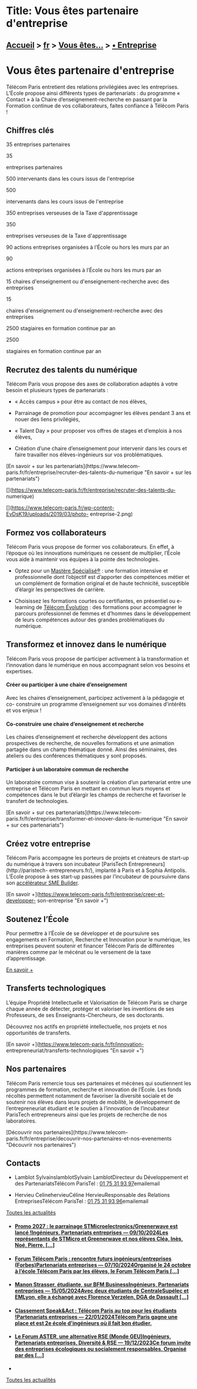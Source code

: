 # Title: Vous êtes partenaire d'entreprise

## [Accueil](https://www.telecom-paris.fr "https://www.telecom-paris.fr") > [fr](https://www.telecom-paris.fr/fr "fr") > [Vous êtes…](https://www.telecom-paris.fr/fr/vous-etes "Vous êtes…") > [• Entreprise](https://www.telecom-paris.fr/fr/vous-etes/entreprise)

[](https://www.telecom-paris.fr/fr/accueil)

# Vous êtes partenaire d'entreprise

Télécom Paris entretient des relations privilégiées avec les entreprises.
L’École propose ainsi différents types de partenariats : du programme «
Contact » à la Chaire d’enseignement-recherche en passant par la Formation
continue de vos collaborateurs, faites confiance à Télécom Paris !

## Chiffres clés

35 entreprises partenaires

35

entreprises partenaires

500 intervenants dans les cours issus de l'entreprise

500

intervenants dans les cours issus de l'entreprise

350 entreprises verseuses de la Taxe d'apprentissage

350

entreprises verseuses de la Taxe d'apprentissage

90 actions entreprises organisées à l’École ou hors les murs par an

90

actions entreprises organisées à l’École ou hors les murs par an

15 chaires d'enseignement ou d'enseignement-recherche avec des entreprises

15

chaires d'enseignement ou d'enseignement-recherche avec des entreprises

2500 stagiaires en formation continue par an

2500

stagiaires en formation continue par an

## Recrutez des talents du numérique

Télécom Paris vous propose des axes de collaboration adaptés à votre besoin et
plusieurs types de partenariats :

  * « Accès campus » pour être au contact de nos élèves,

  * Parrainage de promotion pour accompagner les élèves pendant 3 ans et nouer des liens privilégiés,

  * « Talent Day » pour proposer vos offres de stages et d’emplois à nos élèves,

  * Création d’une chaire d’enseignement pour intervenir dans les cours et faire travailler nos élèves-ingénieurs sur vos problématiques.

[En savoir + sur les partenariats](https://www.telecom-
paris.fr/fr/entreprise/recruter-des-talents-du-numerique "En savoir + sur les
partenariats")

[](https://www.telecom-paris.fr/fr/entreprise/recruter-des-talents-du-
numerique)

[](https://www.telecom-paris.fr/wp-content-EvDsK19/uploads/2019/03/photo-
entreprise-2.png)

## Formez vos collaborateurs

Télécom Paris vous propose de former vos collaborateurs. En effet, à l’époque
où les innovations numériques ne cessent de multiplier, l’École vous aide à
maintenir vos équipes à la pointe des technologies.

  * Optez pour un [Mastère Spécialisé®](/fr/masteres-specialises/mention) : une formation intensive et professionnelle dont l’objectif est d’apporter des compétences métier et un complément de formation original et de haute technicité, susceptible d’élargir les perspectives de carrière.  
  

  * Choisissez les formations courtes ou certifiantes, en présentiel ou e-learning de [Télécom Évolution](http://www.telecom-evolution.fr/fr) : des formations pour accompagner le parcours professionnel de femmes et d’hommes dans le développement de leurs compétences autour des grandes problématiques du numérique.  

## Transformez et innovez dans le numérique

Télécom Paris vous propose de participer activement à la transformation et
l’innovation dans le numérique en nous accompagnant selon vos besoins et
expertises.

#### Créer ou participer à une chaire d’enseignement

Avec les chaires d’enseignement, participez activement à la pédagogie et co-
construire un programme d’enseignement sur vos domaines d’intérêts et vos
enjeux !

#### Co-construire une chaire d’enseignement et recherche

Les chaires d’enseignement et recherche développent des actions prospectives
de recherche, de nouvelles formations et une animation partagée dans un champ
thématique donné. Ainsi des séminaires, des ateliers ou des conférences
thématiques y sont proposés.

#### Participer à un laboratoire commun de recherche

Un laboratoire commun vise à soutenir la création d’un partenariat entre une
entreprise et Télécom Paris en mettant en commun leurs moyens et compétences
dans le but d’élargir les champs de recherche et favoriser le transfert de
technologies.

[En savoir + sur ces partenariats](https://www.telecom-
paris.fr/fr/entreprise/transformer-et-innover-dans-le-numerique "En savoir +
sur ces partenariats")

## Créez votre entreprise

Télécom Paris accompagne les porteurs de projets et créateurs de start-up du
numérique à travers son incubateur [ParisTech Entrepreneurs](http://paristech-
entrepreneurs.fr/), implanté à Paris et à Sophia Antipolis. L’École propose à
ses start-up passées par l’incubateur de poursuivre dans son [accélérateur SME
Builder](/fr/innovation-entrepreneuriat/accelerateur-sme-builder).

[En savoir +](https://www.telecom-paris.fr/fr/entreprise/creer-et-developper-
son-entreprise "En savoir +")

## Soutenez l’École

Pour permettre à l’École de se développer et de poursuivre ses engagements en
Formation, Recherche et Innovation pour le numérique, les entreprises peuvent
soutenir et financer Télécom Paris de différentes manières comme par le
mécénat ou le versement de la taxe d’apprentissage.

[En savoir +](https://www.telecom-paris.fr/fr/entreprise/soutenir-et-financer
"En savoir +")

## Transferts technologiques

L’équipe Propriété Intellectuelle et Valorisation de Télécom Paris se charge
chaque année de détecter, protéger et valoriser les inventions de ses
Professeurs, de ses Enseignants-Chercheurs, de ses doctorants.

Découvrez nos actifs en propriété intellectuelle, nos projets et nos
opportunités de transferts.

[En savoir +](https://www.telecom-paris.fr/fr/innovation-
entrepreneuriat/transferts-technologiques "En savoir +")

## Nos partenaires

Télécom Paris remercie tous ses partenaires et mécènes qui soutiennent les
programmes de formation, recherche et innovation de l’École. Les fonds
récoltés permettent notamment de favoriser la diversité sociale et de soutenir
nos élèves dans leurs projets de mobilité, le développement de
l’entrepreneuriat étudiant et le soutien à l’innovation de l’incubateur
ParisTech entrepreneurs ainsi que les projets de recherche de nos
laboratoires.

[Découvrir nos partenaires](https://www.telecom-
paris.fr/fr/entreprise/decouvrir-nos-partenaires-et-nos-evenements "Découvrir
nos partenaires")

## Contacts

  * Lamblot SylvainslamblotSylvain LamblotDirecteur du Développement et des PartenariatsTélécom ParisTel : [01 75 31 93 97](tel:0175319397)emailemail

  * Hervieu CelinehervieuCéline HervieuResponsable des Relations EntreprisesTélécom ParisTel : [01 75 31 93 96](tel:0175319396)emailemail

[Toutes les actualités](https://www.telecom-paris.fr/news/newsroom "Toutes les
actualités")

  * #### [Promo 2027 : le parrainage STMicroelectronics/Greenerwave est lancé !Ingénieurs, Partenariats entreprises — 09/10/2024Les représentants de STMicro et Greenerwave et nos élèves Cléa, Inès, Noé, Pierre, [...]](https://www.telecom-paris.fr/parrainage-stmicroelectronics-greenerwave-promo-2027 "Promo 2027 : le parrainage STMicroelectronics/Greenerwave est lancé !")
  * #### [Forum Télécom Paris : rencontre futurs ingénieurs/entreprises (Forbes)Partenariats entreprises — 07/10/2024Organisé le 24 octobre à l’école Télécom Paris par les élèves, le Forum Télécom Paris [...]](https://www.telecom-paris.fr/forum-telecom-paris-forbes "Forum Télécom Paris : rencontre futurs ingénieurs/entreprises \(Forbes\)")
  * #### [Manon Strasser, étudiante, sur BFM BusinessIngénieurs, Partenariats entreprises — 15/05/2024Avec deux étudiants de CentraleSupélec et EMLyon, elle a échangé avec Florence Verzelen, DGA de Dassault [...]](https://www.telecom-paris.fr/manon-strasser-etudiante-bfm-business "Manon Strasser, étudiante, sur BFM Business")
  * #### [Classement Speak&Act : Télécom Paris au top pour les étudiants !Partenariats entreprises — 22/01/2024Télécom Paris gagne une place et est 2e école d'ingénieurs où il fait bon étudier.](https://www.telecom-paris.fr/classement-speakact-meilleure-experience-etudiante "Classement Speak&Act : Télécom Paris au top pour les étudiants !")
  * #### [Le Forum ASTER, une alternative RSE (Monde GEU)Ingénieurs, Partenariats entreprises, Diversité & RSE — 19/12/2023Ce forum invite des entreprises écologiques ou socialement responsables. Organisé par des [...]](https://www.telecom-paris.fr/forum-aster-monde-grandes-ecoles "Le Forum ASTER, une alternative RSE \(Monde GEU\)")
  * 

[Toutes les actualités](https://www.telecom-paris.fr/news/newsroom "Toutes les
actualités")

